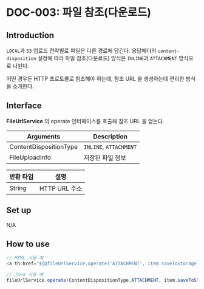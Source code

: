 # DOC-003: 파일 참조(다운로드) 

## Introduction

`LOCAL`과 `S3` 업로드 전략별로 파일은 다른 경로에 담긴다.
응답헤더의 `content-disposition` 설정에 따라 파일 참조(다운로드) 방식은 `INLINE`과 `ATTACHMENT` 방식으로 나뉜다.

어떤 경우든 HTTP 프로토콜로 참조해야 하는데, 참조 URL 을 생성하는데 편리한 방식을 소개한다.


## Interface

**FileUrlService** 의 operate 인터페이스를 호출해 참조 URL 을 얻는다.

|Arguments|Description
|---|---
|ContentDispositionType| `INLINE`, `ATTACHMENT`
|FileUploadInfo| 저장된 파일 정보

|반환 타입|설명
|---|---
|String| HTTP URL 주소

## Set up
N/A

## How to use
```javascript
// HTML 사용 예
<a th:href="${@fileUrlService.operate('ATTACHMENT', item.saveToStorage)}">
```

```java
// Java 사용 예
fileUrlService.operate(ContentDispositionType.ATTACHMENT, item.saveToStorage);
```

